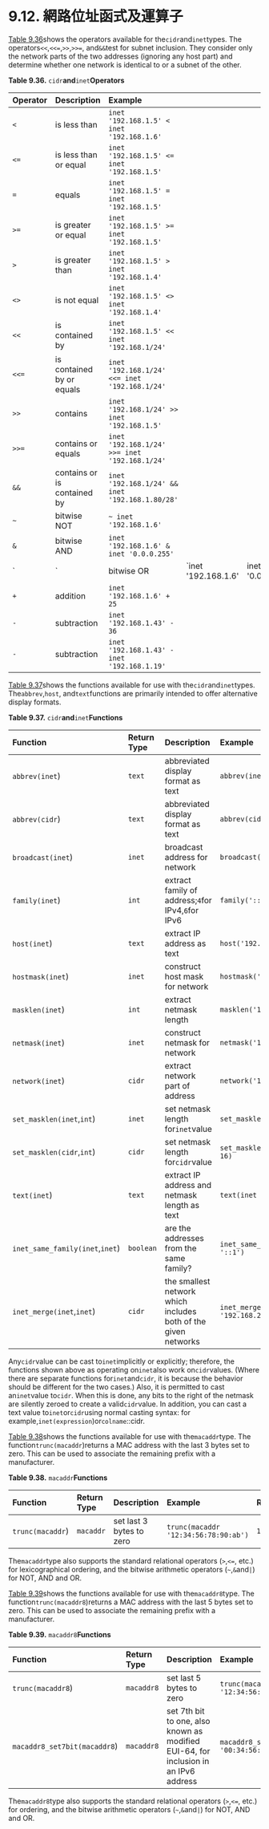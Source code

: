 # 9.12. 網路位址函式及運算子

[Table 9.36](https://www.postgresql.org/docs/10/static/functions-net.html#cidr-inet-operators-table)shows the operators available for the`cidr`and`inet`types. The operators`<<`,`<<=`,`>>`,`>>=`, and`&&`test for subnet inclusion. They consider only the network parts of the two addresses \(ignoring any host part\) and determine whether one network is identical to or a subnet of the other.

**Table 9.36.** `cidr`**and**`inet`**Operators**

| Operator | Description | Example |  |  |
| :--- | :--- | :--- | :--- | :--- |
| `<` | is less than | `inet '192.168.1.5' < inet '192.168.1.6'` |  |  |
| `<=` | is less than or equal | `inet '192.168.1.5' <= inet '192.168.1.5'` |  |  |
| `=` | equals | `inet '192.168.1.5' = inet '192.168.1.5'` |  |  |
| `>=` | is greater or equal | `inet '192.168.1.5' >= inet '192.168.1.5'` |  |  |
| `>` | is greater than | `inet '192.168.1.5' > inet '192.168.1.4'` |  |  |
| `<>` | is not equal | `inet '192.168.1.5' <> inet '192.168.1.4'` |  |  |
| `<<` | is contained by | `inet '192.168.1.5' << inet '192.168.1/24'` |  |  |
| `<<=` | is contained by or equals | `inet '192.168.1/24' <<= inet '192.168.1/24'` |  |  |
| `>>` | contains | `inet '192.168.1/24' >> inet '192.168.1.5'` |  |  |
| `>>=` | contains or equals | `inet '192.168.1/24' >>= inet '192.168.1/24'` |  |  |
| `&&` | contains or is contained by | `inet '192.168.1/24' && inet '192.168.1.80/28'` |  |  |
| `~` | bitwise NOT | `~ inet '192.168.1.6'` |  |  |
| `&` | bitwise AND | `inet '192.168.1.6' & inet '0.0.0.255'` |  |  |
| \` | \` | bitwise OR | \`inet '192.168.1.6' | inet '0.0.0.255'\` |
| `+` | addition | `inet '192.168.1.6' + 25` |  |  |
| `-` | subtraction | `inet '192.168.1.43' - 36` |  |  |
| `-` | subtraction | `inet '192.168.1.43' - inet '192.168.1.19'` |  |  |

[Table 9.37](https://www.postgresql.org/docs/10/static/functions-net.html#cidr-inet-functions-table)shows the functions available for use with the`cidr`and`inet`types. The`abbrev`,`host`, and`text`functions are primarily intended to offer alternative display formats.

**Table 9.37.** `cidr`**and**`inet`**Functions**

| Function | Return Type | Description | Example | Result |
| :--- | :--- | :--- | :--- | :--- |
| `abbrev(inet`\) | `text` | abbreviated display format as text | `abbrev(inet '10.1.0.0/16')` | `10.1.0.0/16` |
| `abbrev(cidr`\) | `text` | abbreviated display format as text | `abbrev(cidr '10.1.0.0/16')` | `10.1/16` |
| `broadcast(inet`\) | `inet` | broadcast address for network | `broadcast('192.168.1.5/24')` | `192.168.1.255/24` |
| `family(inet`\) | `int` | extract family of address;`4`for IPv4,`6`for IPv6 | `family('::1')` | `6` |
| `host(inet`\) | `text` | extract IP address as text | `host('192.168.1.5/24')` | `192.168.1.5` |
| `hostmask(inet`\) | `inet` | construct host mask for network | `hostmask('192.168.23.20/30')` | `0.0.0.3` |
| `masklen(inet`\) | `int` | extract netmask length | `masklen('192.168.1.5/24')` | `24` |
| `netmask(inet`\) | `inet` | construct netmask for network | `netmask('192.168.1.5/24')` | `255.255.255.0` |
| `network(inet`\) | `cidr` | extract network part of address | `network('192.168.1.5/24')` | `192.168.1.0/24` |
| `set_masklen(inet`,`int`\) | `inet` | set netmask length for`inet`value | `set_masklen('192.168.1.5/24', 16)` | `192.168.1.5/16` |
| `set_masklen(cidr`,`int`\) | `cidr` | set netmask length for`cidr`value | `set_masklen('192.168.1.0/24'::cidr, 16)` | `192.168.0.0/16` |
| `text(inet`\) | `text` | extract IP address and netmask length as text | `text(inet '192.168.1.5')` | `192.168.1.5/32` |
| `inet_same_family(inet`,`inet`\) | `boolean` | are the addresses from the same family? | `inet_same_family('192.168.1.5/24', '::1')` | `false` |
| `inet_merge(inet`,`inet`\) | `cidr` | the smallest network which includes both of the given networks | `inet_merge('192.168.1.5/24', '192.168.2.5/24')` | `192.168.0.0/22` |

Any`cidr`value can be cast to`inet`implicitly or explicitly; therefore, the functions shown above as operating on`inet`also work on`cidr`values. \(Where there are separate functions for`inet`and`cidr`, it is because the behavior should be different for the two cases.\) Also, it is permitted to cast an`inet`value to`cidr`. When this is done, any bits to the right of the netmask are silently zeroed to create a valid`cidr`value. In addition, you can cast a text value to`inet`or`cidr`using normal casting syntax: for example,`inet(expression`\)or`colname`::cidr.

[Table 9.38](https://www.postgresql.org/docs/10/static/functions-net.html#macaddr-functions-table)shows the functions available for use with the`macaddr`type. The function`trunc(macaddr`\)returns a MAC address with the last 3 bytes set to zero. This can be used to associate the remaining prefix with a manufacturer.

**Table 9.38.** `macaddr`**Functions**

| Function | Return Type | Description | Example | Result |
| :--- | :--- | :--- | :--- | :--- |
| `trunc(macaddr`\) | `macaddr` | set last 3 bytes to zero | `trunc(macaddr '12:34:56:78:90:ab')` | `12:34:56:00:00:00` |

The`macaddr`type also supports the standard relational operators \(`>`,`<=`, etc.\) for lexicographical ordering, and the bitwise arithmetic operators \(`~`,`&`and`|`\) for NOT, AND and OR.

[Table 9.39](https://www.postgresql.org/docs/10/static/functions-net.html#macaddr8-functions-table)shows the functions available for use with the`macaddr8`type. The function`trunc(macaddr8`\)returns a MAC address with the last 5 bytes set to zero. This can be used to associate the remaining prefix with a manufacturer.

**Table 9.39.** `macaddr8`**Functions**

| Function | Return Type | Description | Example | Result |
| :--- | :--- | :--- | :--- | :--- |
| `trunc(macaddr8`\) | `macaddr8` | set last 5 bytes to zero | `trunc(macaddr8 '12:34:56:78:90:ab:cd:ef')` | `12:34:56:00:00:00:00:00` |
| `macaddr8_set7bit(macaddr8`\) | `macaddr8` | set 7th bit to one, also known as modified EUI-64, for inclusion in an IPv6 address | `macaddr8_set7bit(macaddr8 '00:34:56:ab:cd:ef')` | `02:34:56:ff:fe:ab:cd:ef` |

The`macaddr8`type also supports the standard relational operators \(`>`,`<=`, etc.\) for ordering, and the bitwise arithmetic operators \(`~`,`&`and`|`\) for NOT, AND and OR.

